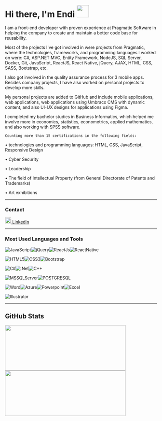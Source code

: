 # Hi there, I'm Endi <img width="40px" src="https://upload.wikimedia.org/wikipedia/commons/thumb/0/02/Circle-icons-computer.svg/2048px-Circle-icons-computer.svg.png" />
I am a front-end developer with proven experience at Pragmatic Software in helping the company to create and maintain a better code base for reusability. 

Most of the projects I've got involved in were projects from Pragmatic, where the technologies, frameworks, and programming languages I worked on were: C#, ASP.NET MVC, Entity Framework, NodeJS, SQL Server, Docker, Git, JavaScript, ReactJS, React Native, jQuery, AJAX, HTML, CSS, SASS, Bootstrap, etc. 

I also got involved in the quality assurance process for 3 mobile apps. Besides company projects, I have also worked on personal projects to develop more skills.

My personal projects are added to GitHub and include mobile applications, web applications, web applications using Umbraco CMS with dynamic content, and also UI-UX designs for applications using Figma.

I completed my bachelor studies in Business Informatics, which helped me involve more in economics, statistics, econometrics, applied mathematics, and also working with SPSS software.
 
	Counting more than 15 certifications in the following fields: 
 
•	technologies and programming languages: HTML, CSS, JavaScript, Responsive Design

•	Cyber Security

•	Leadership

•	The field of Intellectual Property (from General Directorate of Patents and Trademarks)

•	Art exhibitions



---

### Contact     

<a href="https://www.linkedin.com/in/endi-tabaku-93282019a/"><img alt="LinkedIn" src="https://cdn-icons-png.flaticon.com/512/174/174857.png" style="width:20px;"/>  LinkedIn</a>


---

### Most Used Languages and Tools  


<img alt="JavaScript" src="https://img.shields.io/badge/javascript-%23323330.svg?style=for-the-badge&logo=javascript&logoColor=%23F7DF1E"/><img alt="jQuery" src="https://img.shields.io/badge/jquery-%230769AD.svg?style=for-the-badge&logo=jquery&logoColor=white"/><img alt="ReactJs" src="https://img.shields.io/badge/React-20232A?style=for-the-badge&logo=react&logoColor=61DAFB"/><img alt="ReactNative" src="https://img.shields.io/badge/React_Native-20232A?style=for-the-badge&logo=react&logoColor=61DAFB"/>

<img alt="HTML5" src="https://img.shields.io/badge/html5-%23E34F26.svg?style=for-the-badge&logo=html5&logoColor=white"/><img alt="CSS3" src="https://img.shields.io/badge/css3-%231572B6.svg?style=for-the-badge&logo=css3&logoColor=white"/><img alt="Bootstrap" src="https://img.shields.io/badge/bootstrap-%23563D7C.svg?style=for-the-badge&logo=bootstrap&logoColor=white"/>

<img alt="C#" src="https://img.shields.io/badge/c%23-%23239120.svg?style=for-the-badge&logo=c-sharp&logoColor=white"/><img alt=".Net" src="https://img.shields.io/badge/.NET-5C2D91?style=for-the-badge&logo=.net&logoColor=white"/><img alt="C++" src="https://img.shields.io/badge/c++-%2300599C.svg?style=for-the-badge&logo=c%2B%2B&logoColor=white"/>

<img alt="MSSQLServer" src="https://img.shields.io/badge/Microsoft_SQL_Server-CC2927?style=for-the-badge&logo=microsoft-sql-server&logoColor=white"/><img alt="POSTGRESQL" src="https://img.shields.io/badge/PostgreSQL-316192?style=for-the-badge&logo=postgresql&logoColor=white"/>

<img alt="Word" src="https://img.shields.io/badge/Microsoft_Word-2B579A?style=for-the-badge&logo=microsoft-word&logoColor=white"/><img alt="Azure" src="https://img.shields.io/badge/Microsoft_Azure-0089D6?style=for-the-badge&logo=microsoft-azure&logoColor=white"/><img alt="Powerpoint" src="https://img.shields.io/badge/Microsoft_PowerPoint-B7472A?style=for-the-badge&logo=microsoft-powerpoint&logoColor=white"/><img alt="Excel" src="https://img.shields.io/badge/Microsoft_Excel-217346?style=for-the-badge&logo=microsoft-excel&logoColor=white"/>

<img alt="Illustrator" src="https://aleen42.github.io/badges/src/illustrator.svg"/>

---

 ## GitHub Stats
<img src="https://github-readme-stats.vercel.app/api/top-langs?username=enditabaku&show_icons=true&locale=en&layout=compact&theme=material-palenight" width="400" height="150"/><img style="align: right;" src="https://github-readme-stats.vercel.app/api?username=enditabaku&show_icons=true&locale=en&theme=material-palenight" width="400" height="150" />

